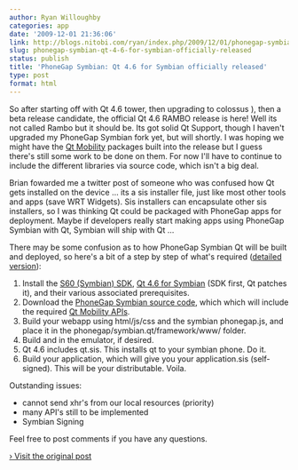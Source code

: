 ```yaml
---
author: Ryan Willoughby
categories: app
date: '2009-12-01 21:36:06'
link: http://blogs.nitobi.com/ryan/index.php/2009/12/01/phonegap-symbian-qt-4-6-for-symbian-officially-released/
slug: phonegap-symbian-qt-4-6-for-symbian-officially-released
status: publish
title: 'PhoneGap Symbian: Qt 4.6 for Symbian officially released'
type: post
format: html
---
```


So after starting off with Qt 4.6 tower, then upgrading to colossus ), then a beta release candidate, the official Qt 4.6 RAMBO release is here! Well its not called Rambo but it should be. Its got solid Qt Support, though I haven't upgraded my PhoneGap Symbian fork yet, but will shortly. I was hoping we might have the [Qt Mobility](http://blog.qt.nokia.com/2009/12/01/technology-preview-new-qt-apis-from-mobility-project/) packages built into the release but I guess there's still some work to be done on them. For now I'll have to continue to include the different libraries via source code, which isn't a big deal.

Brian fowarded me a twitter post of someone who was confused how Qt gets installed on the device … its a sis installer file, just like most other tools and apps (save WRT Widgets). Sis installers can encapsulate other sis installers, so I was thinking Qt could be packaged with PhoneGap apps for deployment. Maybe if developers really start making apps using PhoneGap Symbian with Qt, Symbian will ship with Qt …

There may be some confusion as to how PhoneGap Symbian Qt will be built and deployed, so here's a bit of a step by step of what's required ([detailed version](http://phonegap.pbworks.com/PhoneGap-Symbian-%28Qt%29)):

1. Install the [S60 (Symbian) SDK](http://www.forum.nokia.com/info/sw.nokia.com/id/ec866fab-4b76-49f6-b5a5-af0631419e9c/S60_All_in_One_SDKs.html), [Qt 4.6 for Symbian](http://qt.nokia.com/products/platform/symbian) (SDK first, Qt patches it), and their various associated prerequisites.
1. Download the [PhoneGap Symbian source code](http://github.com/wildabeast/phonegap/tree/symbian.qt), which which will include the required [Qt Mobility APIs](http://blog.qt.nokia.com/2009/12/01/technology-preview-new-qt-apis-from-mobility-project/).
1. Build your webapp using html/js/css and the symbian phonegap.js, and place it in the phonegap/symbian.qt/framework/www/ folder.
1. Build and in the emulator, if desired.
1. Qt 4.6 includes qt.sis. This installs qt to your symbian phone. Do it.
1. Build your application, which will give you your application.sis (self-signed). This will be your distributable. Voila.

Outstanding issues:

* cannot send xhr's from our local resources (priority)
* many API's still to be implemented
* Symbian Signing

Feel free to post comments if you have any questions.

[› Visit the original post](http://blogs.nitobi.com/ryan/index.php/2009/12/01/phonegap-symbian-qt-4-6-for-symbian-officially-released/)
